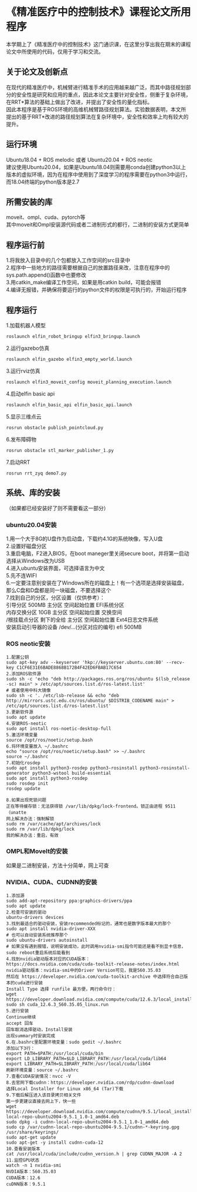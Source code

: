 # 《精准医疗中的控制技术》课程论文所用程序
本学期上了《精准医疗中的控制技术》这门通识课，在这里分享出我在期末的课程论文中所使用的代码，仅用于学习和交流。
## 关于论文及创新点
在现代的精准医疗中，机械臂进行精准手术的应用越来越广泛，而其中路径规划部分的安全性是研究和应用的重点，因此本论文主要针对安全性，侧重于复杂环境，在RRT\*算法的基础上做出了改进，并提出了安全性的量化指标。<br>
因此本程序是基于ROS环境的高维机械臂路径规划算法。实验数据表明，本文所提出的基于RRT\*改进的路径规划算法在复杂环境中，安全性和效率上均有较大的提升。
## 运行环境
Ubuntu18.04 + ROS melodic 或者 Ubuntu20.04 + ROS neotic<br>
建议使用Ubuntu20.04，如果是Ubuntu18.04则需要用conda创建python3以上版本的虚拟环境，因为在程序中使用到了深度学习的程序需要在python3中运行，而18.04终端的python版本是2.7
## 所需安装的库
moveit、ompl、cuda、pytorch等<br>
其中moveit和Ompl安装源代码或者二进制形式的都行，二进制的安装方式更简单
## 程序运行前
1.将我放入目录中的几个包都放入工作空间的src目录中<br>
2.程序中一些地方的路径需要根据自己的放置路径来改，注意在程序中的sys.path.append()函数中也要修改<br>
3.用catkin_make编译工作空间，如果是用catkin build，可能会报错<br>
4.编译无报错，并确保将要运行的python文件的权限是可执行的，开始运行程序<br>
## 程序运行
1.加载机器人模型
```
roslaunch elfin_robot_bringup elfin3_bringup.launch
```
2.运行gazebo仿真
```
roslaunch elfin_gazebo elfin3_empty_world.launch
```
3.运行rviz仿真
```
roslaunch elfin3_moveit_config moveit_planning_execution.launch
```
4.启动elfin basic api
```
roslaunch elfin_basic_api elfin_basic_api.launch 
```
5.显示三维点云
```
rosrun obstacle publish_pointcloud.py
```
6.发布障碍物
```
rosrun obstacle stl_marker_publisher_1.py
```
7.启动RRT
```
rosrun rrt_zyq demo7.py
```

## 系统、库的安装
（如果都已经安装好了则不需要看这一部分）
### ubuntu20.04安装
1.用一个大于8G的U盘作为启动盘，下载约4.1G的系统映像，写入U盘<br>
2.设置好磁盘分区<br>
3.重启电脑，F2进入BIOS，在boot maneger里关闭secure boot，并将第一启动选择从Windows改为USB<br>
4.进入ubuntu安装界面，可选择语言为中文<br>
5.先不连WIFI<br>
6.一定要注意别安装在了Windows所在的磁盘上！有一个选项是选择安装磁盘，那么C盘和D盘都是同一块磁盘，不要选择这个<br>
7.找到自己的分区，分区设置（仅供参考）：<br>
引导分区	500MB	主分区	空间起始位置	EFI系统分区<br>
内存交换分区	10GB	主分区	空间起始位置	交换空间<br>
/根挂载点分区	剩下的全给	主分区	空间起始位置	Ext4日志文件系统<br>
安装启动引导器的设备	/dev/...(分区对应的编号)	efi	500MB
### ROS neotic安装
```
1.配置公钥
sudo apt-key adv --keyserver 'hkp://keyserver.ubuntu.com:80' --recv-key C1CF6E31E6BADE8868B172B4F42ED6FBAB17C654
2.添加ROS软件源
sudo sh -c 'echo "deb http://packages.ros.org/ros/ubuntu $(lsb_release -sc) main" > /etc/apt/sources.list.d/ros-latest.list'
# 或者使用中科大镜像
sudo sh -c '. /etc/lsb-release && echo "deb http://mirrors.ustc.edu.cn/ros/ubuntu/ $DISTRIB_CODENAME main" > /etc/apt/sources.list.d/ros-latest.list'
3.更新软件源
sudo apt update
4.安装ROS-neotic
sudo apt install ros-noetic-desktop-full
5.激活环境变量
source /opt/ros/noetic/setup.bash
6.将环境变量放入 ~/.bashrc
echo "source /opt/ros/noetic/setup.bash" >> ~/.bashrc
source ~/.bashrc
7.初始化rosdep
sudo apt install python3-rosdep python3-rosinstall python3-rosinstall-generator python3-wstool build-essential
sudo apt install python3-rosdep
sudo rosdep init
rosdep update

8.如果出现死锁问题
正在等待缓存锁：无法获得锁 /var/lib/dpkg/lock-frontend。锁正由进程 9511（unatte
网上解决办法：强制解锁
sudo rm /var/cache/apt/archives/lock
sudo rm /var/lib/dpkg/lock
我的解决办法：重启，有效
```
### OMPL和MoveIt的安装
如果是二进制安装，方法十分简单，网上可查

### NVIDIA、CUDA、CUDNN的安装
```
1.添加源
sudo add-apt-repository ppa:graphics-drivers/ppa
sudo apt update
2.检查可安装的驱动
ubuntu-drivers devices
3.找到最适合的驱动安装，安装recommended标记的，通常也是数字版本最大的那个
sudo apt install nvidia-driver-XXX
# 也可以自动安装系统推荐那个
sudo ubuntu-drivers autoinstall
# 如果没有遇到报错，说明安装成功，此时调用nvidia-smi指令可能还是看不到显卡信息，sudo reboot重启系统后能看到
4.找到nvidia驱动版本对应的CUDA版本：
https://docs.nvidia.com/cuda/cuda-toolkit-release-notes/index.html
nvidia驱动版本：nvidia-smi中的Driver Version可见，我是560.35.03
然后在 https://developer.nvidia.com/cuda-toolkit-archive 中选择符合自己版本的cuda进行安装
Install Type 选择 runfile 最方便，两行命令行：
wget https://developer.download.nvidia.com/compute/cuda/12.6.3/local_installers/cuda_12.6.3_560.35.05_linux.run
sudo sh cuda_12.6.3_560.35.05_linux.run
5.进行安装
Continue继续
accept 回车
回车取消选择驱动，Install安装
出现summary时安装完成
6.在.bashrc里配置环境变量：sudo gedit ~/.bashrc
添加以下3行：
export PATH=$PATH:/usr/local/cuda/bin  
export LD_LIBRARY_PATH=$LD_LIBRARY_PATH:/usr/local/cuda/lib64  
export LIBRARY_PATH=$LIBRARY_PATH:/usr/local/cuda/lib64
刷新环境变量：source ~/.bashrc
7.查看CUDA安装情况：nvcc -V
8.去官网下载cudnn：https://developer.nvidia.com/rdp/cudnn-download
选择Local Installer for Linux x86_64 (Tar)下载
9.下载后解压进入该目录拷贝相关文件
第一步更建议直接去网上下，快一些
wget https://developer.download.nvidia.com/compute/cudnn/9.5.1/local_installers/cudnn-local-repo-ubuntu2004-9.5.1_1.0-1_amd64.deb
sudo dpkg -i cudnn-local-repo-ubuntu2004-9.5.1_1.0-1_amd64.deb
sudo cp /var/cudnn-local-repo-ubuntu2004-9.5.1/cudnn-*-keyring.gpg /usr/share/keyrings/
sudo apt-get update
sudo apt-get -y install cudnn-cuda-12
10.查看安装版本
cat /usr/local/cuda/include/cudnn_version.h | grep CUDNN_MAJOR -A 2
11.监控GPU状态
watch -n 1 nvidia-smi
NVDIA版本：560.35.03
CUDA版本：12.6
cuDNN版本：9.5.1
```
